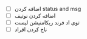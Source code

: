 - [ ] اضافه کردن status and msg
- [ ] اضافه کردن نوتیف
- [ ] توی اد فرند ریکامنیشن لیست
- [ ] ناج کردن افراد
